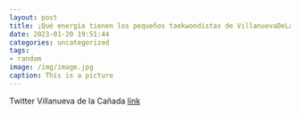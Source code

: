 ```yaml
---
layout: post
title: ¡Qué energía tienen los pequeños taekwondistas de VillanuevaDeLaCañada! 😍Si quieres que tus hijos practiquen Taekwondo, te inf...
date: 2023-01-20 19:51:44
categories: uncategorized
tags:
- random
image: /img/image.jpg
caption: This is a picture
---
```

Twitter Villanueva de la Cañada [link](https://twitter.com/AytoVDLCanada/status/1616390777441058817)
